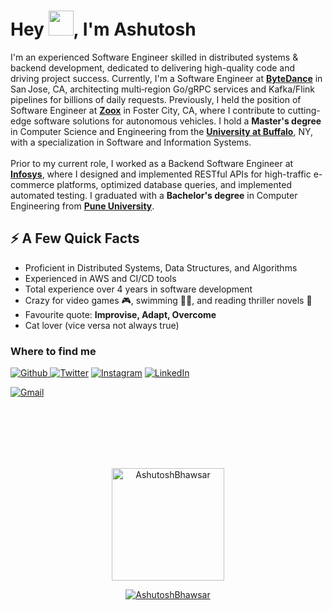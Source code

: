 <h1>Hey <img src="https://slackmojis.com/emojis/4594-blob-wave/download" width="40"/>, I'm Ashutosh</h1>
<p>I'm an experienced Software Engineer skilled in distributed systems & backend development, dedicated to delivering high-quality code and driving project success. Currently, I'm a Software Engineer at <a href="https://www.bytedance.com/en/" target="_blank"><strong>ByteDance</strong></a> in San Jose, CA, architecting multi‑region Go/gRPC services and Kafka/Flink pipelines for billions of daily requests. Previously, I held the position of Software Engineer at <a href="https://zoox.com/" target="_blank"><strong>Zoox</strong></a> in Foster City, CA, where I contribute to cutting-edge software solutions for autonomous vehicles. I hold a <strong>Master's degree</strong> in Computer Science and Engineering from the <a href="http://www.buffalo.edu/" target="_blank"><strong>University at Buffalo</strong></a>, NY, with a specialization in Software and Information Systems. <br><br>Prior to my current role, I worked as a Backend Software Engineer at <a href="https://www.infosys.com/" target="_blank"><strong>Infosys</strong></a>, where I designed and implemented RESTful APIs for high-traffic e-commerce platforms, optimized database queries, and implemented automated testing. I graduated with a <strong>Bachelor's degree</strong> in Computer Engineering from <a href="http://www.unipune.ac.in/" target="_blank"><strong>Pune University</strong></a>.</p>

<!img align="right" src="https://i.imgur.com/4SdB78W.gif" width="300" height="300" />
<h2>⚡️ A Few Quick Facts</h2>
<ul>
  <li>Proficient in Distributed Systems, Data Structures, and Algorithms </li>
  <li>Experienced in AWS and CI/CD tools</li>
  <li>Total experience over 4 years in software development</li>
  <li>Crazy for video games 🎮, swimming 🏊🏼, and  reading thriller novels 📖</li>
  <li>Favourite quote: <strong>Improvise, Adapt, Overcome</strong></li>
  <li>Cat lover (vice versa not always true)</li>
</ul>

<h3>Where to find me</h3>
<p><a href="https://github.com/AshutoshBhawsar" target="_blank"><img alt="Github" src="https://img.shields.io/badge/GitHub-%2312100E.svg?&style=for-the-badge&logo=Github&logoColor=white" />  <a href="https://twitter.com/ashutosh10_1" target="_blank"><img alt="Twitter" src="https://img.shields.io/badge/twitter-%231DA1F2.svg?&style=for-the-badge&logo=twitter&logoColor=white" /></a>  <a href="https://www.instagram.com/ashutosh_10.1" target="_blank"><img alt="Instagram" src="https://img.shields.io/badge/Instagram-E4405F?style=for-the-badge&logo=instagram&logoColor=white" /></a>  <a href="https://www.linkedin.com/in/AshutoshBhawsar" target="_blank"><img alt="LinkedIn" src="https://img.shields.io/badge/linkedin-%230077B5.svg?&style=for-the-badge&logo=linkedin&logoColor=white" /></a>
  </p>
  
<p><a href="mailto:ashutoshbhawsar98@gmail.com" target="_blank"><img alt="Gmail" src="https://img.shields.io/badge/Gmail-D14836?style=for-the-badge&logo=gmail&logoColor=white" />
  </p>
  
<br>
<br>
<br>
  <br>
<br>
  <p align="center"><img height="180em" src="https://github-readme-stats.vercel.app/api?username=AshutoshBhawsar&hide_border=true&count_private=true&show_icons=true&theme=dark" alt="AshutoshBhawsar" align = "center"/>
<!-- <img height="180em" src="https://github-readme-stats.vercel.app/api/top-langs?username=AshutoshBhawsar&show_icons=true&locale=en&layout=compact&hide_border=true&theme=radical" alt="AshutoshBhawsar" align = "center"/></p>
 -->
<p align="center"><img src="https://github-readme-streak-stats.herokuapp.com/?user=AshutoshBhawsar&theme=black-ice&hide_border=true&stroke=0000&background=0D1117&ring=e05397&fire=e05397&currStreakLabel=e05397" alt="AshutoshBhawsar" /></p>

